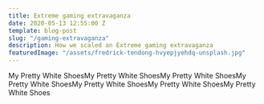 ```yaml
---
title: Extreme gaming extravaganza
date: 2020-05-13 12:55:00 Z
template: blog-post
slug: "/gaming-extravaganza"
description: How we scaled an Extreme gaming extravaganza
featuredImage: "/assets/fredrick-tendong-hvyepjyehdq-unsplash.jpg"
---
```


My Pretty White ShoesMy Pretty White ShoesMy Pretty White ShoesMy Pretty White ShoesMy Pretty White ShoesMy Pretty White ShoesMy Pretty White Shoes